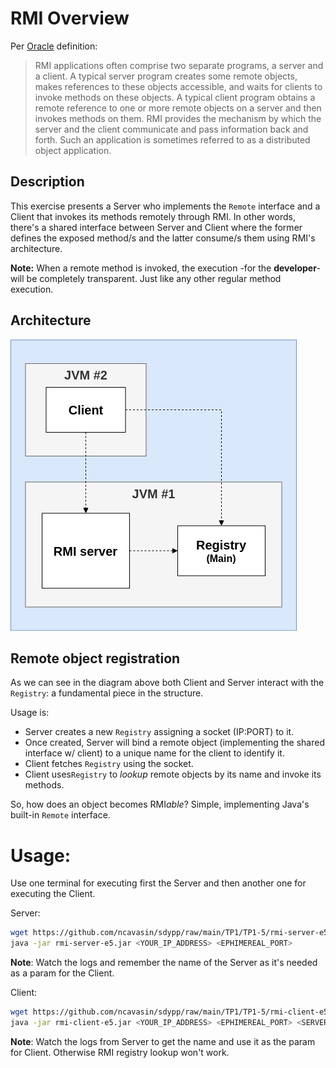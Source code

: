 # RMI Overview

Per [Oracle](https://docs.oracle.com/javase/tutorial/rmi/overview.html) definition:

> RMI applications often comprise two separate programs, a server and a client. A typical server program creates some
> remote objects, makes references to these objects accessible, and waits for clients to invoke methods on these
> objects.
> A typical client program obtains a remote reference to one or more remote objects on a server and then invokes methods
> on them. RMI provides the mechanism by which the server and the client communicate and pass information back and
> forth.
> Such an application is sometimes referred to as a distributed object application.

## Description

This exercise presents a Server who implements the ``Remote`` interface and a Client that invokes its methods remotely
through RMI.
In other words, there's a shared interface between Server and Client where the former defines the exposed method/s and
the latter consume/s them using RMI's architecture.

**Note:** When a remote method is invoked, the execution -for the **developer**- will be completely transparent. Just
like any other regular method execution.

## Architecture

![architecture](https://raw.githubusercontent.com/ncavasin/sdypp/main/TP1/TP1-5/rmi_arq.png)

## Remote object registration

As we can see in the diagram above both Client and Server interact with the ``Registry``: a fundamental piece in the
structure.

Usage is:

- Server creates a new ``Registry`` assigning a socket (IP:PORT) to it.
- Once created, Server will bind a remote object (implementing the shared interface w/ client) to a unique name for the
  client to identify it.
- Client fetches ``Registry`` using the socket.
- Client uses``Registry`` to *lookup* remote objects by its name and invoke its methods.

So, how does an object becomes RMI*able*? Simple, implementing Java's built-in ``Remote`` interface.

# Usage:

Use one terminal for executing first the Server and then another one for executing the Client.

Server:

```bash
wget https://github.com/ncavasin/sdypp/raw/main/TP1/TP1-5/rmi-server-e5.jar
java -jar rmi-server-e5.jar <YOUR_IP_ADDRESS> <EPHIMEREAL_PORT>
```

**Note**: Watch the logs and remember the name of the Server as it's needed as a param for the Client.

Client:

```bash
wget https://github.com/ncavasin/sdypp/raw/main/TP1/TP1-5/rmi-client-e5.jar
java -jar rmi-client-e5.jar <YOUR_IP_ADDRESS> <EPHIMEREAL_PORT> <SERVER_NAME>
```

**Note**: Watch the logs from Server to get the name and use it as the param for Client. Otherwise RMI registry lookup won't work.
